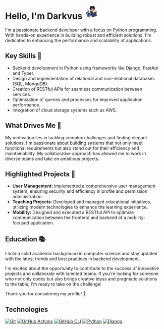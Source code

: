<style>
  @import url('assets/css/styles.css');
</style>

# Hello, I'm Darkvus ![octodark -icon](assets/img/octocat_48.png)

I'm a passionate backend developer with a focus on Python programming. With hands-on experience in building robust and efficient solutions, I'm dedicated to enhancing the performance and scalability of applications.

## Key Skills 🚀

- Backend development in Python using frameworks like Django, FastApi and Typer.
- Design and implementation of relational and non-relational databases (SQL, MongoDB).
- Creation of RESTful APIs for seamless communication between services.
- Optimization of queries and processes for improved application performance.
- Integration of cloud storage systems such as AWS.

## What Drives Me 🌟

My motivation lies in tackling complex challenges and finding elegant solutions. I'm passionate about building systems that not only meet functional requirements but also stand out for their efficiency and maintainability. My collaborative approach has allowed me to work in diverse teams and take on ambitious projects.

## Highlighted Projects 🚀

- **User Management:** Implemented a comprehensive user management system, ensuring security and efficiency in profile and permission administration.
- **Teaching Projects:** Developed and managed educational initiatives, utilizing modern technologies to enhance the learning experience.
- **Mobility:** Designed and executed a RESTful API to optimize communication between the frontend and backend of a mobility-focused application.


## Education 📚

I hold a solid academic background in computer science and stay updated with the latest trends and best practices in backend development.

I'm excited about the opportunity to contribute to the success of innovative projects and collaborate with talented teams. If you're looking for someone who not only codes but also brings creative ideas and pragmatic solutions to the table, I'm ready to take on the challenge!

Thank you for considering my profile! 🙌
## Technologies
[![Git](https://img.shields.io/badge/Git-orange?style=for-the-badge&logo=git&logoColor=white&labelColor=101010)](https://git-scm.com/ "_blank")
[![GitHub Actions](https://img.shields.io/badge/GitHub-Actions-green?style=for-the-badge&logo=github&logoColor=white&labelColor=101010)](https://github.com/features/actions "_blank")
[![GitHub CLI](https://img.shields.io/badge/GitHub-CLI-yellow?style=for-the-badge&logo=github&logoColor=white&labelColor=101010)](https://cli.github.com/ "_blank")
[![Python](https://img.shields.io/badge/Python-3776AB?style=for-the-badge&logo=python&logoColor=white&labelColor=101010)](https://www.python.org/ "_blank")
[![Django](https://img.shields.io/badge/Django-0C4B33?style=for-the-badge&logo=django&logoColor=white&labelColor=101010)](https://www.djangoproject.com/ "_blank")
